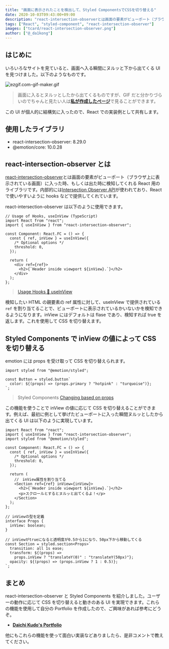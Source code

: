 ```yaml
---
title: "画面に表示されたことを検出して、Styled ComponentsでCSSを切り替える"
date: 2020-10-03T09:43:00+09:00
description: "react-intersection-observerとは画面の要素がビューポート（ブラウザ上に表示されている画面）に入った時、もしくは出た時に検知してくれる React 用のライブラリです。"
tags: ["React", "styled-component", "react-intersection-observer"]
images: ["tcard/react-intersection-observer.png"]
author: ["@_da1kong"]
---
```


## はじめに

いろいろなサイトを見ていると、画面へ入る瞬間にヌルッと下から出てくる UI を見つけました。以下のようなものです。

![ezgif.com-gif-maker.gif](https://kudolog.net/posts/react-intersection-observer.gif)

> 画面に入るとヌルッとしたから出てくるものですが、GIF だと分かりづらいのでちゃんと見たい人は[**私が作成したページ**](https://kudoa-portfolio.vercel.app/)で見ることができます。

この UI が個人的に結構気に入ったので、React での実装例として共有します。

## 使用したライブラリ

- react-intersection-observer: 8.29.0
- @emotion/core: 10.0.28

## react-intersection-observer とは

[react-intersection-observer](https://github.com/thebuilder/react-intersection-observer)とは画面の要素がビューポート（ブラウザ上に表示されている画面）に入った時、もしくは出た時に検知してくれる React 用のライブラリです。内部的には[Intersection Observer API](https://developer.mozilla.org/ja/docs/Web/API/Intersection_Observer_API)が使われており、React で使いやすいように hooks などで提供してくれています。

react-intersection-observer は以下のように使用できます。

```tsx
// Usage of Hooks, useInView (TypeScript)
import React from "react";
import { useInView } from "react-intersection-observer";

const Component: React.FC = () => {
  const { ref, inView } = useInView({
    /* Optional options */
    threshold: 0,
  });

  return (
    <div ref={ref}>
      <h2>{`Header inside viewport ${inView}.`}</h2>
    </div>
  );
};
```

> [Usage Hooks 🎣 useInView](https://github.com/thebuilder/react-intersection-observer)

検知したい HTML の親要素の ref 属性に対して、useInView で提供されている `ref` を割り当てることで、ビューポートに表示されているかいないかを検知できるようになります。inView にはデフォルトは flase であり、検知すれば true を返します。これを使用して CSS を切り替えます。

## Styled Components で inView の値によって CSS を切り替える

emotion には props を受け取って CSS を切り替えられます。

```tsx
import styled from "@emotion/styled";

const Button = styled.button`
  color: ${(props) => (props.primary ? "hotpink" : "turquoise")};
`;
```

> Styled Components [Changing based on props](https://emotion.sh/docs/styled)

この機能を使うことで inView の値に応じて CSS を切り替えることができます。例えば、最初に例として挙げたビューポートに入った瞬間ヌルッとしたから出てくる UI は以下のように実現しています。

```tsx
import React from "react";
import { useInView } from "react-intersection-observer";
import styled from "@emotion/styled";

const Component: React.FC = () => {
  const { ref, inView } = useInView({
    /* Optional options */
    threshold: 0,
  });

  return (
    //　inView属性を割り当てる
    <Section ref={ref} inView={inView}>
      <h2>{`Header inside viewport ${inView}.`}</h2>
      <p>スクロールとするとヌルッと出てくるよ！</p>
    </Section>
  );
};

// inViewの型を定義
interface Props {
  inView: boolean;
}

// inViewがtrueになると透明度が0.5から1になり、50px下から移動してくる
const Section = styled.section<Props>`
  transition: all 1s ease;
  transform: ${(props) =>
    props.inView ? "translateY(0)" : "translateY(50px)"};
  opacity: ${(props) => (props.inView ? 1 : 0.5)};
`;
```

## まとめ

react-intersection-observer と Styled Components を紹介しました。ユーザーの動作に応じて CSS を切り替えると動きのある UI を実現できます。これらの機能を使用して自分の Portfolio を作成したので、ご興味があれば参考にどうぞ。

- [**Daichi Kudo's Portfolio**](https://kudoa-portfolio.vercel.app/)

他にもこれらの機能を使って面白い実装などありましたら、是非コメントで教えてください。
